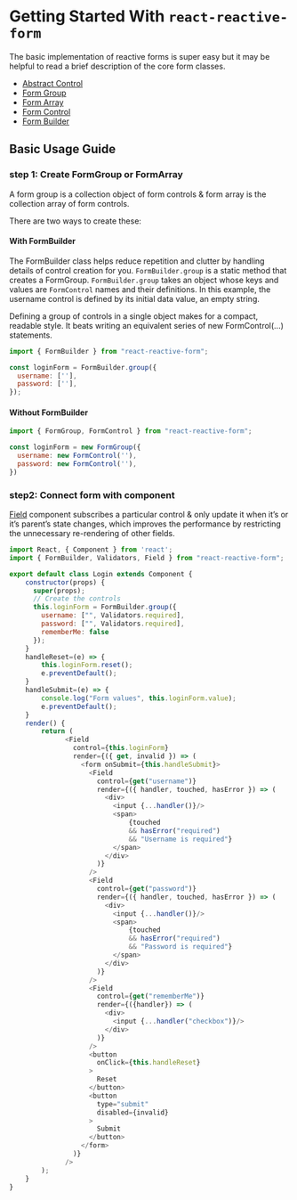 
# Getting Started With `react-reactive-form`
The basic implementation of reactive forms is super easy but it may be helpful to read a brief description of the core form classes.
* [Abstract Control](api/AbstractControl.md)
* [Form Group](api/FormGroup.md)
* [Form Array](api/FormArray.md)
* [Form Control](api/FormControl.md)
* [Form Builder](api/FormBuilder.md)

## Basic Usage Guide
### step 1: Create FormGroup or FormArray
A form group is a collection object of form controls & form array is the collection array of form controls.

There are two ways to create these:

#### With FormBuilder
The FormBuilder class helps reduce repetition and clutter by handling details of control creation for you.
`FormBuilder.group` is a static method that creates a FormGroup. `FormBuilder.group` takes an object whose keys and values are 
`FormControl` names and their definitions. In this example, the username control is defined by its initial data value, 
an empty string.

Defining a group of controls in a single object makes for a compact, readable style. It beats writing an equivalent 
series of new FormControl(...) statements.

```js
import { FormBuilder } from "react-reactive-form";

const loginForm = FormBuilder.group({
  username: [''],
  password: [''],
});
```

#### Without FormBuilder

```js
import { FormGroup, FormControl } from "react-reactive-form";

const loginForm = new FormGroup({
  username: new FormControl(''),
  password: new FormControl(''),
})
```

### step2: Connect form with component
[Field](api/Field.md) component subscribes a particular control & only update it when it’s or it’s parent’s state changes, which improves the performance by restricting the unnecessary re-rendering of other fields.  

```js
import React, { Component } from 'react';
import { FormBuilder, Validators, Field } from "react-reactive-form";

export default class Login extends Component {
    constructor(props) {
      super(props);
      // Create the controls
      this.loginForm = FormBuilder.group({
        username: ["", Validators.required],
        password: ["", Validators.required],
        rememberMe: false
      });
    }
    handleReset=(e) => {
        this.loginForm.reset();
        e.preventDefault();
    }
    handleSubmit=(e) => {
        console.log("Form values", this.loginForm.value);
        e.preventDefault();
    }
    render() {
        return (
              <Field
                control={this.loginForm}
                render={({ get, invalid }) => (
                  <form onSubmit={this.handleSubmit}>
                    <Field
                      control={get("username")}
                      render={({ handler, touched, hasError }) => (
                        <div>
                          <input {...handler()}/>
                          <span>
                              {touched 
                              && hasError("required")
                              && "Username is required"}
                          </span>
                        </div>  
                      )}
                    />
                    <Field
                      control={get("password")}
                      render={({ handler, touched, hasError }) => (
                        <div>
                          <input {...handler()}/>
                          <span>
                              {touched 
                              && hasError("required")
                              && "Password is required"}
                          </span>
                        </div>  
                      )}
                    />
                    <Field
                      control={get("rememberMe")}
                      render={({handler}) => (
                        <div>
                          <input {...handler("checkbox")}/>
                        </div>
                      )}
                    />
                    <button 
                      onClick={this.handleReset}
                    >
                      Reset
                    </button>
                    <button
                      type="submit"
                      disabled={invalid} 
                    >
                      Submit
                    </button>
                  </form>
                )}
              />
        );
    }
}
```
